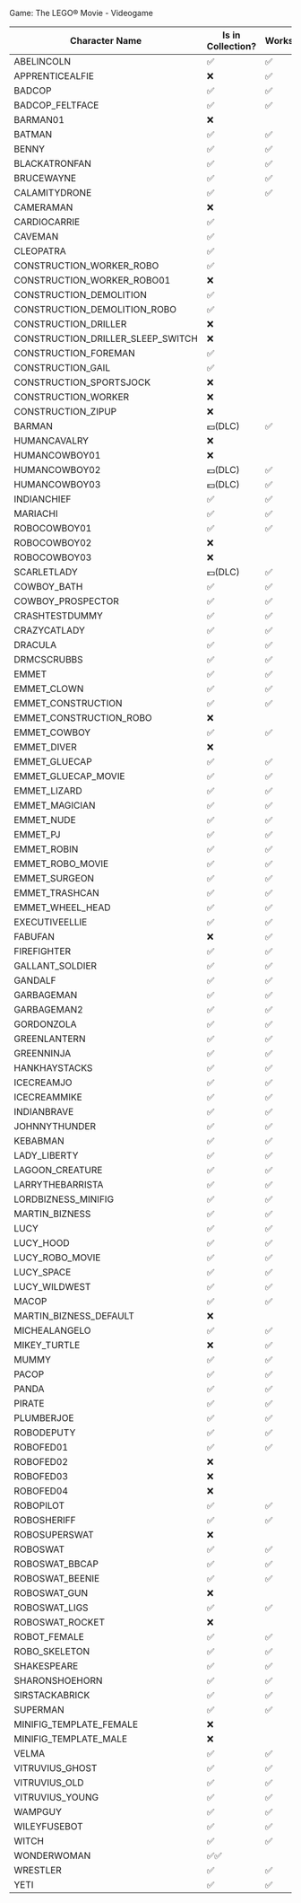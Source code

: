 Game: The LEGO® Movie - Videogame  
  
|Character Name|Is in Collection?|Works?
|-|-|-|
ABELINCOLN|✅|✅
APPRENTICEALFIE|❌|✅
BADCOP|✅|✅
BADCOP_FELTFACE|✅|✅
BARMAN01|❌|
BATMAN|✅|✅
BENNY|✅|✅
BLACKATRONFAN|✅|✅
BRUCEWAYNE|✅|✅
CALAMITYDRONE|✅|✅
CAMERAMAN|❌|
CARDIOCARRIE|✅|
CAVEMAN|✅|
CLEOPATRA|✅|
CONSTRUCTION_WORKER_ROBO|✅|
CONSTRUCTION_WORKER_ROBO01|❌|
CONSTRUCTION_DEMOLITION|✅|
CONSTRUCTION_DEMOLITION_ROBO|✅|
CONSTRUCTION_DRILLER|❌|
CONSTRUCTION_DRILLER_SLEEP_SWITCH|❌|
CONSTRUCTION_FOREMAN|✅|
CONSTRUCTION_GAIL|✅|
CONSTRUCTION_SPORTSJOCK|❌|
CONSTRUCTION_WORKER|❌|
CONSTRUCTION_ZIPUP|❌|
BARMAN|💵(DLC)|✅
HUMANCAVALRY|❌|
HUMANCOWBOY01|❌|
HUMANCOWBOY02|💵(DLC)|✅
HUMANCOWBOY03|💵(DLC)|✅
INDIANCHIEF|✅|✅
MARIACHI|✅|✅
ROBOCOWBOY01|✅|✅
ROBOCOWBOY02|❌|
ROBOCOWBOY03|❌|
SCARLETLADY|💵(DLC)|✅
COWBOY_BATH|✅|✅
COWBOY_PROSPECTOR|✅|✅
CRASHTESTDUMMY|✅|✅
CRAZYCATLADY|✅|✅
DRACULA|✅|✅
DRMCSCRUBBS|✅|✅
EMMET|✅|✅
EMMET_CLOWN|✅|✅
EMMET_CONSTRUCTION|✅|✅
EMMET_CONSTRUCTION_ROBO|❌|
EMMET_COWBOY|✅|✅
EMMET_DIVER|❌|
EMMET_GLUECAP|✅|✅
EMMET_GLUECAP_MOVIE|✅|✅
EMMET_LIZARD|✅|✅
EMMET_MAGICIAN|✅|✅
EMMET_NUDE|✅|✅
EMMET_PJ|✅|✅
EMMET_ROBIN|✅|✅
EMMET_ROBO_MOVIE|✅|✅
EMMET_SURGEON|✅|✅
EMMET_TRASHCAN|✅|✅
EMMET_WHEEL_HEAD|✅|✅
EXECUTIVEELLIE|✅|✅
FABUFAN|❌|✅
FIREFIGHTER|✅|✅
GALLANT_SOLDIER|✅|✅
GANDALF|✅|✅
GARBAGEMAN|✅|✅
GARBAGEMAN2|✅|✅
GORDONZOLA|✅|✅
GREENLANTERN|✅|✅
GREENNINJA|✅|✅
HANKHAYSTACKS|✅|✅
ICECREAMJO|✅|✅
ICECREAMMIKE|✅|✅
INDIANBRAVE|✅|✅
JOHNNYTHUNDER|✅|✅
KEBABMAN|✅|✅
LADY_LIBERTY|✅|✅
LAGOON_CREATURE|✅|✅
LARRYTHEBARRISTA|✅|✅
LORDBIZNESS_MINIFIG|✅|✅
MARTIN_BIZNESS|✅|✅
LUCY|✅|✅
LUCY_HOOD|✅|✅
LUCY_ROBO_MOVIE|✅|✅
LUCY_SPACE|✅|✅
LUCY_WILDWEST|✅|✅
MACOP|✅|✅
MARTIN_BIZNESS_DEFAULT|❌|
MICHEALANGELO|✅|✅
MIKEY_TURTLE|❌|✅
MUMMY|✅|✅
PACOP|✅|✅
PANDA|✅|✅
PIRATE|✅|✅
PLUMBERJOE|✅|✅
ROBODEPUTY|✅|✅
ROBOFED01|✅|✅
ROBOFED02|❌|
ROBOFED03|❌|
ROBOFED04|❌|
ROBOPILOT|✅|✅
ROBOSHERIFF|✅|✅
ROBOSUPERSWAT|❌|
ROBOSWAT|✅|✅
ROBOSWAT_BBCAP|✅|✅
ROBOSWAT_BEENIE|✅|✅
ROBOSWAT_GUN|❌|
ROBOSWAT_LIGS|✅|✅
ROBOSWAT_ROCKET|❌|
ROBOT_FEMALE|✅|✅
ROBO_SKELETON|✅|✅
SHAKESPEARE|✅|✅
SHARONSHOEHORN|✅|✅
SIRSTACKABRICK|✅|✅
SUPERMAN|✅|✅
MINIFIG_TEMPLATE_FEMALE|❌|
MINIFIG_TEMPLATE_MALE|❌|
VELMA|✅|✅
VITRUVIUS_GHOST|✅|✅
VITRUVIUS_OLD|✅|✅
VITRUVIUS_YOUNG|✅|✅
WAMPGUY|✅|✅
WILEYFUSEBOT|✅|✅
WITCH|✅|✅
WONDERWOMAN|✅✅
WRESTLER|✅|✅
YETI|✅|✅
